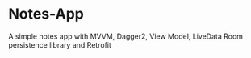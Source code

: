 # Notes-App
A simple notes app with MVVM, Dagger2, View Model, LiveData Room persistence library and Retrofit
